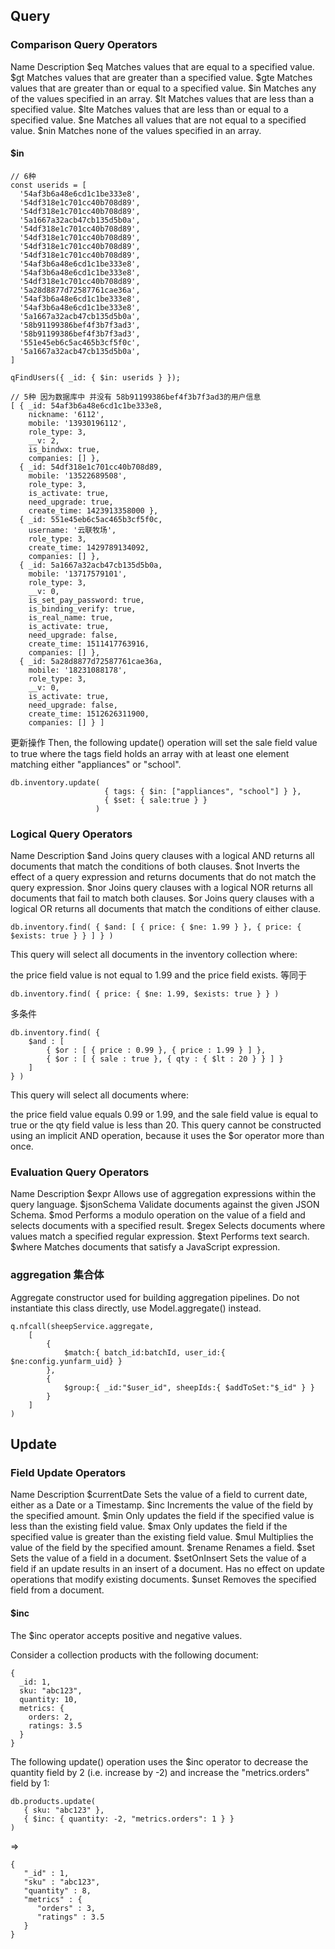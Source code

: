 ## Query 
### Comparison Query Operators

Name	Description
$eq	Matches values that are equal to a specified value.
$gt	Matches values that are greater than a specified value.
$gte	Matches values that are greater than or equal to a specified value.
$in	Matches any of the values specified in an array.
$lt	Matches values that are less than a specified value.
$lte	Matches values that are less than or equal to a specified value.
$ne	Matches all values that are not equal to a specified value.
$nin	Matches none of the values specified in an array.

#### $in
```
// 6种
const userids = [ 
  '54af3b6a48e6cd1c1be333e8',
  '54df318e1c701cc40b708d89',
  '54df318e1c701cc40b708d89',
  '5a1667a32acb47cb135d5b0a',
  '54df318e1c701cc40b708d89',
  '54df318e1c701cc40b708d89',
  '54df318e1c701cc40b708d89',
  '54df318e1c701cc40b708d89',
  '54af3b6a48e6cd1c1be333e8',
  '54af3b6a48e6cd1c1be333e8',
  '54df318e1c701cc40b708d89',
  '5a28d8877d72587761cae36a',
  '54af3b6a48e6cd1c1be333e8',
  '54af3b6a48e6cd1c1be333e8',
  '5a1667a32acb47cb135d5b0a',
  '58b91199386bef4f3b7f3ad3',
  '58b91199386bef4f3b7f3ad3',
  '551e45eb6c5ac465b3cf5f0c',
  '5a1667a32acb47cb135d5b0a',
]

qFindUsers({ _id: { $in: userids } });

// 5种 因为数据库中 并没有 58b91199386bef4f3b7f3ad3的用户信息
[ { _id: 54af3b6a48e6cd1c1be333e8,
    nickname: '6112',
    mobile: '13930196112',
    role_type: 3,
    __v: 2,
    is_bindwx: true,
    companies: [] },
  { _id: 54df318e1c701cc40b708d89,
    mobile: '13522689508',
    role_type: 3,
    is_activate: true,
    need_upgrade: true,
    create_time: 1423913358000 },
  { _id: 551e45eb6c5ac465b3cf5f0c,
    username: '云联牧场',
    role_type: 3,
    create_time: 1429789134092,
    companies: [] },
  { _id: 5a1667a32acb47cb135d5b0a,
    mobile: '13717579101',
    role_type: 3,
    __v: 0,
    is_set_pay_password: true,
    is_binding_verify: true,
    is_real_name: true,
    is_activate: true,
    need_upgrade: false,
    create_time: 1511417763916,
    companies: [] },
  { _id: 5a28d8877d72587761cae36a,
    mobile: '18231088178',
    role_type: 3,
    __v: 0,
    is_activate: true,
    need_upgrade: false,
    create_time: 1512626311900,
    companies: [] } ]

```

更新操作
Then, the following update() operation will set the sale field value to true where the tags field holds an array with at least one element matching either "appliances" or "school".
```
db.inventory.update(
                     { tags: { $in: ["appliances", "school"] } },
                     { $set: { sale:true } }
                   )
```

### Logical Query Operators
Name	Description
$and	Joins query clauses with a logical AND returns all documents that match the conditions of both clauses.
$not	Inverts the effect of a query expression and returns documents that do not match the query expression.
$nor	Joins query clauses with a logical NOR returns all documents that fail to match both clauses.
$or	Joins query clauses with a logical OR returns all documents that match the conditions of either clause.

```
db.inventory.find( { $and: [ { price: { $ne: 1.99 } }, { price: { $exists: true } } ] } )
```
This query will select all documents in the inventory collection where:

the price field value is not equal to 1.99 and
the price field exists.
等同于
```
db.inventory.find( { price: { $ne: 1.99, $exists: true } } )
```

多条件
```
db.inventory.find( {
    $and : [
        { $or : [ { price : 0.99 }, { price : 1.99 } ] },
        { $or : [ { sale : true }, { qty : { $lt : 20 } } ] }
    ]
} )
```
This query will select all documents where:

the price field value equals 0.99 or 1.99, and
the sale field value is equal to true or the qty field value is less than 20.
This query cannot be constructed using an implicit AND operation, because it uses the $or operator more than once.

### Evaluation Query Operators
Name	Description
$expr	Allows use of aggregation expressions within the query language.
$jsonSchema	Validate documents against the given JSON Schema.
$mod	Performs a modulo operation on the value of a field and selects documents with a specified result.
$regex	Selects documents where values match a specified regular expression.
$text	Performs text search.
$where	Matches documents that satisfy a JavaScript expression.



### aggregation 集合体
Aggregate constructor used for building aggregation pipelines. Do not instantiate this class directly, use Model.aggregate() instead.

```
q.nfcall(sheepService.aggregate,
	[
		{
			$match:{ batch_id:batchId, user_id:{ $ne:config.yunfarm_uid} }
		},
		{
			$group:{ _id:"$user_id", sheepIds:{ $addToSet:"$_id" } }
		}
	]
)
```

## Update
### Field Update Operators
Name	Description
$currentDate	Sets the value of a field to current date, either as a Date or a Timestamp.
$inc	Increments the value of the field by the specified amount.
$min	Only updates the field if the specified value is less than the existing field value.
$max	Only updates the field if the specified value is greater than the existing field value.
$mul	Multiplies the value of the field by the specified amount.
$rename	Renames a field.
$set	Sets the value of a field in a document.
$setOnInsert	Sets the value of a field if an update results in an insert of a document. Has no effect on update operations that modify existing documents.
$unset	Removes the specified field from a document.

#### $inc
The $inc operator accepts positive and negative values.

Consider a collection products with the following document:

```
{
  _id: 1,
  sku: "abc123",
  quantity: 10,
  metrics: {
    orders: 2,
    ratings: 3.5
  }
}
```
The following update() operation uses the $inc operator to decrease the quantity field by 2 (i.e. increase by -2) and increase the "metrics.orders" field by 1:

```
db.products.update(
   { sku: "abc123" },
   { $inc: { quantity: -2, "metrics.orders": 1 } }
)
```
=>
```
{
   "_id" : 1,
   "sku" : "abc123",
   "quantity" : 8,
   "metrics" : {
      "orders" : 3,
      "ratings" : 3.5
   }
}
```









